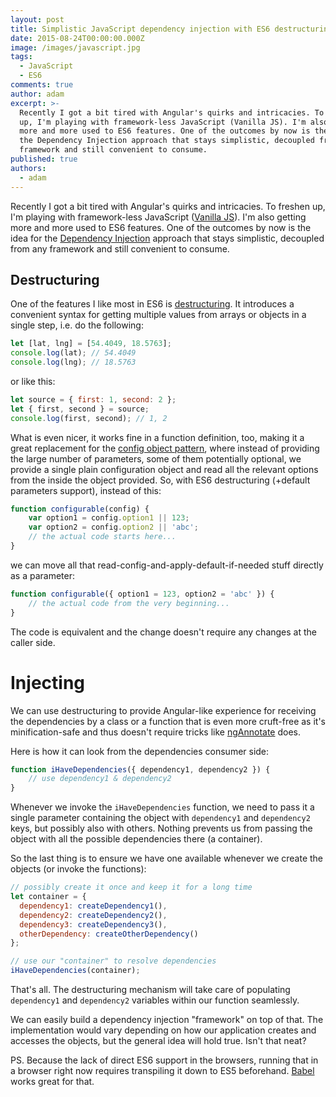 ```yaml
---
layout: post
title: Simplistic JavaScript dependency injection with ES6 destructuring
date: 2015-08-24T00:00:00.000Z
image: /images/javascript.jpg
tags:
  - JavaScript
  - ES6
comments: true
author: adam
excerpt: >-
  Recently I got a bit tired with Angular's quirks and intricacies. To freshen
  up, I'm playing with framework-less JavaScript (Vanilla JS). I'm also getting
  more and more used to ES6 features. One of the outcomes by now is the idea for
  the Dependency Injection approach that stays simplistic, decoupled from any
  framework and still convenient to consume.
published: true
authors:
  - adam
---
```


Recently I got a bit tired with Angular's quirks and intricacies. To freshen up, I'm playing with framework-less JavaScript ([Vanilla JS](http://vanilla-js.com/)). I'm also getting more and more used to ES6 features. One of the outcomes by now is the idea for the [Dependency Injection](http://www.martinfowler.com/articles/injection.html) approach that stays simplistic, decoupled from any framework and still convenient to consume.

## Destructuring

One of the features I like most in ES6 is [destructuring](http://www.2ality.com/2015/01/es6-destructuring.html). It introduces a convenient syntax for getting multiple values from arrays or objects in a single step, i.e. do the following:

```JavaScript
let [lat, lng] = [54.4049, 18.5763];
console.log(lat); // 54.4049
console.log(lng); // 18.5763
```

or like this:

```JavaScript
let source = { first: 1, second: 2 };
let { first, second } = source;
console.log(first, second); // 1, 2
```

What is even nicer, it works fine in a function definition, too, making it a great replacement for the [config object pattern](http://christianheilmann.com/2008/05/23/script-configuration/), where instead of providing the large number of parameters, some of them potentially optional, we provide a single plain configuration object and read all the relevant options from the inside the object provided. So, with ES6 destructuring (+default parameters support), instead of this:

```JavaScript
function configurable(config) {
    var option1 = config.option1 || 123;
    var option2 = config.option2 || 'abc';
    // the actual code starts here...
}
```

we can move all that read-config-and-apply-default-if-needed stuff directly as a parameter:

```JavaScript
function configurable({ option1 = 123, option2 = 'abc' }) {
    // the actual code from the very beginning...
}
```

The code is equivalent and the change doesn't require any changes at the caller side.

# Injecting

We can use destructuring to provide Angular-like experience for receiving the dependencies by a class or a function that is even more cruft-free as it's minification-safe and thus doesn't require tricks like [ngAnnotate](https://github.com/olov/ng-annotate) does. 

Here is how it can look from the dependencies consumer side:

```JavaScript
function iHaveDependencies({ dependency1, dependency2 }) {
    // use dependency1 & dependency2
}
```

Whenever we invoke the `iHaveDependencies` function, we need to pass it a single parameter containing the object with `dependency1` and `dependency2` keys, but possibly also with others. Nothing prevents us from passing the object with all the possible dependencies there (a container).

So the last thing is to ensure we have one available whenever we create the objects (or invoke the functions):

```JavaScript
// possibly create it once and keep it for a long time
let container = { 
  dependency1: createDependency1(),
  dependency2: createDependency2(),
  dependency3: createDependency3(),
  otherDependency: createOtherDependency() 
};

// use our "container" to resolve dependencies
iHaveDependencies(container);
```

That's all. The destructuring mechanism will take care of populating `dependency1` and `dependency2` variables within our function seamlessly. 

We can easily build a dependency injection "framework" on top of that. The implementation would vary depending on how our application creates and accesses the objects, but the general idea will hold true. Isn't that neat?

PS. Because the lack of direct ES6 support in the browsers, running that in a browser right now requires transpiling it down to ES5 beforehand. [Babel](https://babeljs.io/) works great for that.
